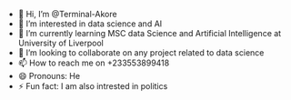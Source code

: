 - 👋 Hi, I’m @Terminal-Akore
- 👀 I’m interested in data science and AI
- 🌱 I’m currently learning MSC data Science and Artificial Intelligence at University of Liverpool
- 💞️ I’m looking to collaborate on any project related to data science
- 📫 How to reach me on +233553899418
- 😄 Pronouns: He
- ⚡ Fun fact: I am also intrested in politics

<!---
Terminal-Akore/Terminal-Akore is a ✨ special ✨ repository because its `README.md` (this file) appears on your GitHub profile.
You can click the Preview link to take a look at your changes.
--->
